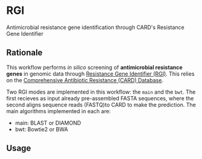 # RGI
Antimicrobial resistance gene identification through CARD's Resistance Gene Identifier

## Rationale
This workflow performs *in silico* screening of **antimicrobial resistance genes** in genomic data through [Resistance Gene Identifier (RGI)](https://github.com/arpcard/rgi). This relies on the [Comprehensive Antibiotic Resistance (CARD) Database](https://card.mcmaster.ca/). 

Two RGI modes are implemented in this workflow: the `main` and the `bwt`. The first recieves as input already pre-assembled FASTA sequences, where the second aligns sequence reads (FASTQ)to CARD to make the prediction. The main algorithms implemented in each are:
- main: BLAST or DIAMOND
- bwt: Bowtie2 or BWA

## Usage

